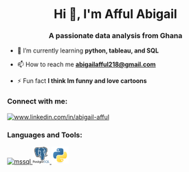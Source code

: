 <h1 align="center">Hi 👋, I'm Afful Abigail</h1>
<h3 align="center">A passionate data analysis from Ghana</h3>

- 🌱 I’m currently learning **python, tableau, and SQL**

- 📫 How to reach me **abigailafful218@gmail.com**

- ⚡ Fun fact **I think Im funny and love cartoons**

<h3 align="left">Connect with me:</h3>
<p align="left">
<a href="https://linkedin.com/in/www.linkedin.com/in/abigail-afful" target="blank"><img align="center" src="https://raw.githubusercontent.com/rahuldkjain/github-profile-readme-generator/master/src/images/icons/Social/linked-in-alt.svg" alt="www.linkedin.com/in/abigail-afful" height="30" width="40" /></a>
</p>

<h3 align="left">Languages and Tools:</h3>
<p align="left"> <a href="https://www.microsoft.com/en-us/sql-server" target="_blank" rel="noreferrer"> <img src="https://www.svgrepo.com/show/303229/microsoft-sql-server-logo.svg" alt="mssql" width="40" height="40"/> </a> <a href="https://www.postgresql.org" target="_blank" rel="noreferrer"> <img src="https://raw.githubusercontent.com/devicons/devicon/master/icons/postgresql/postgresql-original-wordmark.svg" alt="postgresql" width="40" height="40"/> </a> <a href="https://www.python.org" target="_blank" rel="noreferrer"> <img src="https://raw.githubusercontent.com/devicons/devicon/master/icons/python/python-original.svg" alt="python" width="40" height="40"/> </a> </p>
